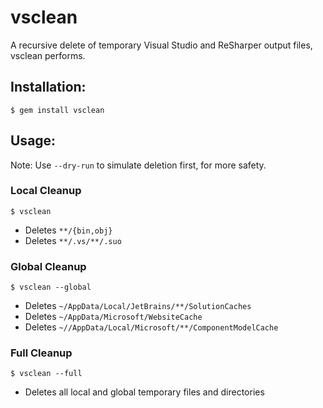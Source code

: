 # vsclean

A recursive delete of temporary Visual Studio and ReSharper output files, vsclean performs.

## Installation:

    $ gem install vsclean

## Usage:

Note: Use `--dry-run` to simulate deletion first, for more safety.

### Local Cleanup

    $ vsclean

- Deletes `**/{bin,obj}`
- Deletes `**/.vs/**/.suo`

### Global Cleanup

    $ vsclean --global

- Deletes `~/AppData/Local/JetBrains/**/SolutionCaches`
- Deletes `~/AppData/Microsoft/WebsiteCache`
- Deletes `~//AppData/Local/Microsoft/**/ComponentModelCache`

### Full Cleanup

    $ vsclean --full
    
- Deletes all local and global temporary files and directories 
